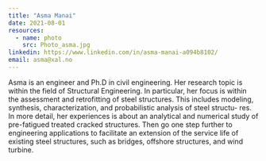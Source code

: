 ```yaml
---
title: "Asma Manai"
date: 2021-08-01
resources:
  - name: photo
    src: Photo_asma.jpg
linkedin: https://www.linkedin.com/in/asma-manai-a094b8102/
email: asma@xal.no
---
```

Asma is an engineer and Ph.D in civil engineering. Her research topic is within the field of Structural
Engineering. In particular, her focus is within the assessment and retrofitting of steel structures.
This includes modeling, synthesis, characterization, and probabilistic analysis of steel structu-
res. In more detail, her experiences is about an analytical and numerical study of pre-fatigued
treated cracked structures. Then go one step further to engineering applications to facilitate
an extension of the service life of existing steel structures, such as bridges, offshore structures,
and wind turbine.
